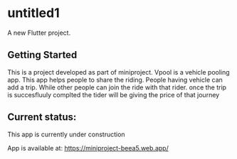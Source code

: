 # untitled1

A new Flutter project.

## Getting Started

This is a project developed as part of miniproject.
Vpool is a vehicle pooling app. This app helps people to share the riding.
People having vehicle can add a trip. While other people can join the ride with that rider.
once the trip is succesfluuly complted the tider will be giving the price of that journey


## Current status:
This app is currently under construction

App is available at: https://miniproject-beea5.web.app/